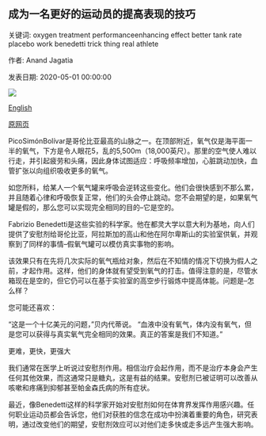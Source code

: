 ## 成为一名更好的运动员的提高表现的技巧

关键词: oxygen treatment performanceenhancing effect better tank rate placebo work benedetti trick thing real athlete

作者: Anand Jagatia

发表日期: 2020-05-01 00:00:00

![](https://ichef.bbci.co.uk/wwfeatures/live/624_351/images/live/p0/8c/0f/p08c0fzl.jpg)

[English](The%20performance-enhancing%20trick%20to%20being%20a%20better%20athlete.md)

[原网页](http://www.bbc.com/future/article/20200501-the-performance-enhancing-trick-to-being-a-better-athlete)

PicoSimónBolívar是哥伦比亚最高的山脉之一。在顶部附近，氧气仅是海平面一半的氧气，下方是令人眼花5，乱的5,500m（18,000英尺）。那里的空气使人难以行走，并引起疲劳和头痛，因此身体试图适应：呼吸频率增加，心脏跳动加快，血管扩张以向组织吸收更多的氧气。

如您所料，给某人一个氧气罐来呼吸会逆转这些变化。他们会很快感到不那么累，并且随着心律和呼吸恢复正常，他们的头会停止跳动。您不会期望的是，如果氧气罐是假的，那么您可以实现完全相同的目的–它是空的。

Fabrizio Benedetti是这些实验的科学家。他在都灵大学以意大利为基地，向人们提供了安慰剂给哥伦比亚，阿拉斯加的高山和他在阿尔卑斯山的实验室供氧，并观察到了同样的事情–假氧气罐可以模仿真实事物的影响。

该效果只有在先将几次实际的氧气瓶给对象，然后在不知情的情况下切换为假人之前，才起作用。这样，他们的身体就有望受到氧气的打击。值得注意的是，尽管水箱现在是空的，但它仍可以在基于实验室的高空步行锻炼中提高体能。问题是–怎么样？

您可能还喜欢：

“这是一个十亿美元的问题，”贝内代蒂说。 “血液中没有氧气，体内没有氧气，但是您可以获得与真实氧气完全相同的效果。真正的答案是我们不知道。”

更难，更快，更强大

我们通常在医学上听说过安慰剂作用。相信治疗会起作用，而不是治疗本身会产生任何其他效果，而这通常只是糖丸，这是有益的结果。安慰剂已被证明可以改善从咳嗽和疼痛到抑郁甚至帕金森氏病的所有症状。

最近，像Benedetti这样的科学家开始对安慰剂如何在体育界发挥作用感兴趣。任何职业运动员都会告诉您，他们对获胜的信念在成功中扮演着重要的角色，研究表明，通过改变他们的期望，安慰剂效应可以对他们走多快或走多远产生强大影响。